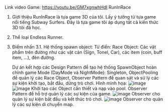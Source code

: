 Link video Game: https://youtu.be/GM7xgnwhHdI
RunInRace
1. Giới thiệu
RunInRace là tựa game 3D của tôi. Lấy ý tưởng từ tựa game nổi tiếng Subway Surfers. Đây là tựa game tôi áp dụng tất cả kiến thức 3D tôi đã học.
2. Thể loại
Endless Runner.
3. Điểm nhấn
3.1. Hệ thống spawn object:
   Từ điển: Race Object: Các vật phẩm trên đường như các vật cản (Sign, Tonel, Car), các item (coin, buff item, ...), đèn đường.

   Dự án kết hợp các Design Pattern để tạo hệ thống SpawnObject hoàn chỉnh game Mode (DayMode và NightMode): Singleton, ObjectPooling để quản lý các Race Object, Observer Pattern để quan sát và sử lý các sự kiện khởi tạo, bắt đầu, dừng trò chơi.
   Hình minh họa:
   ![image](https://github.com/user-attachments/assets/5ba203f5-a549-468b-8cee-f711cc03d9b0)
   ![image](https://github.com/user-attachments/assets/4b732425-2fe0-461e-b9ae-94b1c6ba45f5)
   Khởi tạo các Object cần thiết và nạp vào pool.
   Observer Pattern để hỗ trợ quản lý các sự kiện của game.
   ![image](https://github.com/user-attachments/assets/337fdf93-3a6a-4d00-9b99-b06f5980cf60)
  Observer cho quản lý sự kiện bắt đầu và kết thúc trò chơi.
  ![image](https://github.com/user-attachments/assets/1b82090d-8987-49b4-8a65-57140497a3f2)
  Observer cho quản lý các sự kiện di chuyển map.
